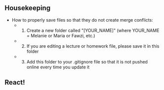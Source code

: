 ## Housekeeping
- How to properly save files so that they do not create merge conflicts:
	* 1. Create a new folder called "[YOUR_NAME]" (where YOUR_NAME = Melanie or Maria or Fawzi, etc.) 
	* 2. If you are editing a lecture or homework file, please save it in this folder
	* 3. Add this folder to your .gitignore file so that it is not pushed online every time you update it

## React!
